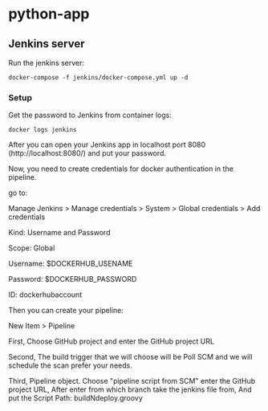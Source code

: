 # python-app

## Jenkins server

Run the jenkins server:
```
docker-compose -f jenkins/docker-compose.yml up -d
```
### Setup
Get the password to Jenkins from container logs:
```
docker logs jenkins
```
After you can open your Jenkins app in localhost port 8080 (http://localhost:8080/) and put your password.

Now, you need to create credentials for docker authentication in the pipeline.

go to:

Manage Jenkins > Manage credentials > System > Global credentials > Add credentials

Kind: Username and Password

Scope: Global

Username: $DOCKERHUB_USENAME

Password: $DOCKERHUB_PASSWORD

ID: dockerhubaccount

Then you can create your pipeline:

New Item > Pipeline

First, Choose GitHub project and enter the GitHub project URL

Second, The build trigger that we will choose will be Poll SCM and we will schedule the scan prefer your needs.

Third, Pipeline object. Choose "pipeline script from SCM" enter the GitHub project URL, After enter from which branch take the jenkins file from, And put the Script Path: buildNdeploy.groovy




